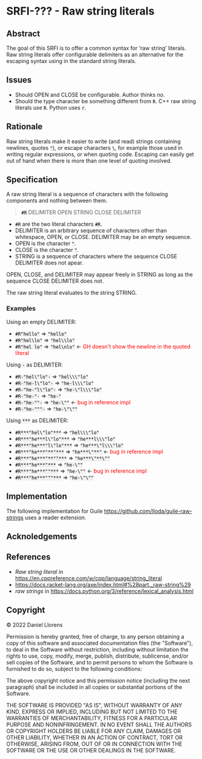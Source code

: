 <head>
  <style>
    code {
        color:black;
        background-color:#F0F0F0;
    }
  </style>
  <style>
    red {
        color:red;
    }
  </style>
</head>
<!-- https://srfi.schemers.org/srfi-template.html -->

# SRFI-??? - Raw string literals

## Abstract

The goal of this SRFI is to offer a common syntax for ‘raw string’ literals. Raw string literals offer configurable delimiters as an alternative for the escaping syntax using in the standard string literals.


## Issues

* Should OPEN and CLOSE be configurable. Author thinks *no*.
* Should the type character be something different from `R`. C++ raw string literals use `R`. Python uses `r`.


## Rationale

Raw string literals make it easier to write (and read) strings containing newlines, quotes `"`), or escape characters `\`, for example those used in writing regular expressions, or when quoting code. Escaping can easily get out of hand when there is more than one level of quoting involved.


## Specification

A raw string literal is a sequence of characters with the following components and nothing between them.

>  `#R` DELIMITER OPEN STRING CLOSE DELIMITER

* `#R` are the two literal characters `#R`.
* DELIMITER is an arbitrary sequence of characters other than whitespace, OPEN, or CLOSE. DELIMITER may be an empty sequence.
* OPEN is the character `"`.
* CLOSE is the character `"`.
* STRING is a sequence of characters where the sequence CLOSE DELIMITER does not apear.

OPEN, CLOSE, and DELIMITER may appear freely in STRING as long as the sequence CLOSE DELIMITER does not.

The raw string literal evaluates to the string STRING.

### Examples

Using an empty DELIMITER:

* `#R"hello"`  ⇒ `"hello"`
* `#R"hel\lo"`  ⇒ `"hel\\lo"`
* `
#R"hel
lo"
`
⇒ `"hel\nlo"` ← <red>GH doesn't show the newline in the quoted literal</red>

Using `-` as DELIMITER:

* `#R-"hel\"lo"-`  ⇒ `"hel\\\"lo"`
* `#R-"he-l\"lo"-`  ⇒ `"he-l\\\"lo"`
* `#R-"he-"l\"lo"-`  ⇒ `"he-\"l\\\"lo"`
* `#R-"he-"-`  ⇒ `"he-"`
* `#R-"he-""-`  ⇒ `"he-\""` ← <red>bug in reference impl</red>
* `#R-"he-"""-`  ⇒ `"he-\"\""`

Using `***` as DELIMITER:

* `#R***"hel\"lo"***`  ⇒ `"hel\\\"lo"`
* `#R***"he***l\"lo"***`  ⇒ `"he***l\\\"lo"`
* `#R***"he***"l\"lo"***`  ⇒ `"he***\"l\\\"lo"`
* `#R***"he***"**"***`  ⇒ `"he***\"**"` ← <red>bug in reference impl</red>
* `#R***"he***"**""***`  ⇒ `"he***\"**\""`
* `#R***"he***"***`  ⇒ `"he-\""`
* `#R***"he***""***`  ⇒ `"he-\""` ← <red>bug in reference impl</red>
* `#R***"he***"""***`  ⇒ `"he-\"\""`

## Implementation

The following implementation for Guile <https://github.com/lloda/guile-raw-strings> uses a reader extension.

## Acknoledgements

## References

* *Raw string literal* in <https://en.cppreference.com/w/cpp/language/string_literal>
* <https://docs.racket-lang.org/axe/index.html#%28part._raw-string%29>
* *raw strings* in <https://docs.python.org/3/reference/lexical_analysis.html>

## Copyright

© 2022 Daniel Llorens

Permission is hereby granted, free of charge, to any person obtaining a copy of this software and associated documentation files (the "Software"), to deal in the Software without restriction, including without limitation the rights to use, copy, modify, merge, publish, distribute, sublicense, and/or sell copies of the Software, and to permit persons to whom the Software is furnished to do so, subject to the following conditions:

The above copyright notice and this permission notice (including the next paragraph) shall be included in all copies or substantial portions of the Software.

THE SOFTWARE IS PROVIDED "AS IS", WITHOUT WARRANTY OF ANY KIND, EXPRESS OR IMPLIED, INCLUDING BUT NOT LIMITED TO THE WARRANTIES OF MERCHANTABILITY, FITNESS FOR A PARTICULAR PURPOSE AND NONINFRINGEMENT. IN NO EVENT SHALL THE AUTHORS OR COPYRIGHT HOLDERS BE LIABLE FOR ANY CLAIM, DAMAGES OR OTHER LIABILITY, WHETHER IN AN ACTION OF CONTRACT, TORT OR OTHERWISE, ARISING FROM, OUT OF OR IN CONNECTION WITH THE SOFTWARE OR THE USE OR OTHER DEALINGS IN THE SOFTWARE.

